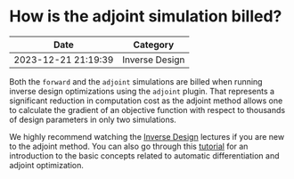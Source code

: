 # How is the adjoint simulation billed?

| Date       | Category    |
|------------|-------------|
| 2023-12-21 21:19:39 | Inverse Design |


Both the <code>forward</code> and the <code>adjoint</code> simulations are billed when running inverse design optimizations using the <code>adjoint</code> plugin. That represents a significant reduction in computation cost as the adjoint method allows one to calculate the gradient of an objective function with respect to thousands of design parameters in only two simulations.

 

We highly recommend watching the <a href="https://www.flexcompute.com/tidy3d/learning-center/inverse-design/">Inverse Design</a> lectures if you are new to the adjoint method. You can also go through this <a href="https://www.flexcompute.com/tidy3d/examples/notebooks/AdjointPlugin1Intro/">tutorial</a> for an introduction to the basic concepts related to automatic differentiation and adjoint optimization.